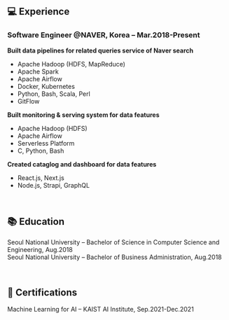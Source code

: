 ## 💻 Experience

### Software Engineer @NAVER, Korea – Mar.2018-Present

**Built data pipelines for related queries service of Naver search**

- Apache Hadoop (HDFS, MapReduce)
- Apache Spark
- Apache Airflow
- Docker, Kubernetes
- Python, Bash, Scala, Perl
- GitFlow

**Built monitoring & serving system for data features**

- Apache Hadoop (HDFS)
- Apache Airflow
- Serverless Platform
- C, Python, Bash

**Created cataglog and dashboard for data features**

- React.js, Next.js
- Node.js, Strapi, GraphQL

<br>

## 📚 **Education**

Seoul National University – Bachelor of Science in Computer Science and Engineering, Aug.2018<br>
Seoul National University – Bachelor of Business Administration, Aug.2018

<br>

## 📖 **Certifications**

Machine Learning for AI – KAIST AI Institute, Sep.2021-Dec.2021

<!--
**michaelwondev/michaelwondev** is a ✨ _special_ ✨ repository because its `README.md` (this file) appears on your GitHub profile.

Here are some ideas to get you started:

- 🔭 I’m currently working on ...
- 🌱 I’m currently learning ...
- 👯 I’m looking to collaborate on ...
- 🤔 I’m looking for help with ...
- 💬 Ask me about ...
- 📫 How to reach me: ...
- 😄 Pronouns: ...
- ⚡ Fun fact: ...
-->
